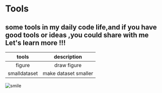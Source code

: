 # Tools

## some tools in my daily code life,and if you have good tools or ideas ,you could share with me<br>Let's learn more !!!

|    tools     |     description      |
| :----------: | :------------------: |
|    figure    |     draw figure      |
| smalldataset | make dataset smaller |

![smile](https://github.com/maple0leaves/tools/tree/master/img/smile.png)
